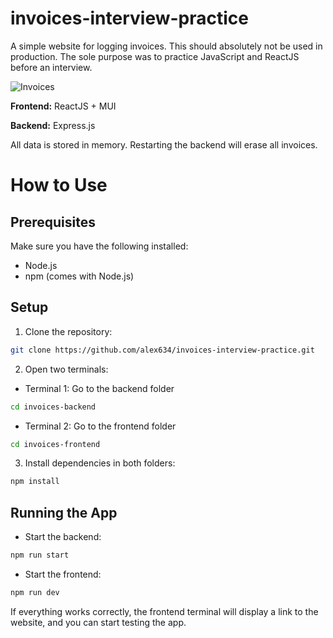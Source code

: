 # invoices-interview-practice

A simple website for logging invoices. This should absolutely not be used in production.
The sole purpose was to practice JavaScript and ReactJS before an interview.

![Invoices](https://github.com/user-attachments/assets/23e57492-73d9-4c6a-812e-17f473e6291c)


**Frontend:** ReactJS + MUI

**Backend:** Express.js

All data is stored in memory. Restarting the backend will erase all invoices.

# How to Use

## Prerequisites

Make sure you have the following installed:

- Node.js
- npm (comes with Node.js)

## Setup

1. Clone the repository:

```bash
git clone https://github.com/alex634/invoices-interview-practice.git
```

2. Open two terminals:

- Terminal 1: Go to the backend folder

```bash
cd invoices-backend
```

- Terminal 2: Go to the frontend folder

```bash
cd invoices-frontend
```

3. Install dependencies in both folders:

```bash
npm install
```

## Running the App

- Start the backend:

```bash
npm run start
```

- Start the frontend:

```bash
npm run dev
```

If everything works correctly, the frontend terminal will display a link to the website, and you can start testing the app.
